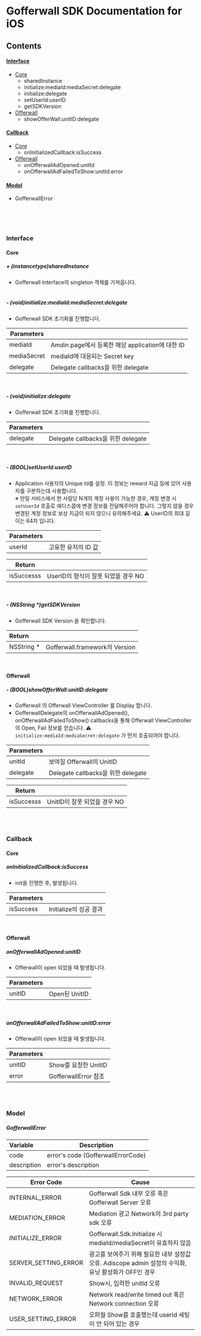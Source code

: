 # Gofferwall SDK Documentation for iOS
## Contents
#### [Interface](#interface-1)
- [Core](#core)
  - sharedInstance
  - initialize:mediaId:mediaSecret:delegate
  - initialize:delegate
  - setUserId:userID
  - getSDKVersion
- [Offerwall](#offerwall)
  - showOfferWall:unitID:delegate
#### [Callback](#callback-1)
- [Core](#core-1)
  - onInitializedCallback:isSuccess
- [Offerwall](#offerwall-1)
  - onOfferwallAdOpened:unitId
  - onOfferwallAdFailedToShow:unitId:error
#### [Model](#model-1)
- GofferwallError

<br><br><br>

### Interface
#### Core
##### + (instancetype)sharedInstance
- Gofferwall Interface의 singleton 객체를 가져옵니다.
<br><br>

##### - (void)initialize:mediaId:mediaSecret:delegate
- Gofferwall SDK 초기화를 진행합니다.

| Parameters     |              |
| ----------- | ------------------------------------------------------------ |
| mediaId     | Amdin page에서 등록한 해당 application에 대한 ID                  |
| mediaSecret | mediaId에 대응되는 Secret key                                  |
| delegate    | Delegate callbacks을 위한 delegate                            |

<br>

##### - (void)initialize:delegate
- Gofferwall SDK 초기화를 진행합니다.

| Parameters     |              |
| ----------- | ------------------------------------------------------------ |
| delegate    | Delegate callbacks을 위한 delegate                            |

<br>

##### - (BOOL)setUserId:userID
- Application 사용자의 Unique Id를 설정. 이 정보는 reward 지급 등에 있어 사용자를 구분하는데 사용합니다.<br>
※ 만일 서비스에서 한 사람당 N개의 계정 사용이 가능한 경우, 계정 변경 시 `setUserId` 호출로 애디스콥에 변경 정보를 전달해주어야 합니다.
  그렇지 않을 경우 변경된 계정 정보로 보상 지급이 되지 않으니 유의해주세요.
⚠️ UserID의 최대 길이는 64자 입니다.

| Parameters |                     |
| ---------- | ------------------- |
| userId     | 고유한 유저의 ID 값 |

| Return     |                                     |
| ---------- | ----------------------------------- |
| isSuccesss | UserID의 형식이 잘못 되었을 경우 NO |

<br>

##### - (NSString \*)getSDKVersion
- Gofferwall SDK Version 을 확인합니다.

| Return     |                              |
| :--------- | ---------------------------- |
| NSString * | Gofferwall.framework의 Version |

<br>

#### Offerwall
##### - (BOOL)showOfferWall:unitID:delegate
- Gofferwall 의 Offerwall ViewController 를 Display 합니다.
- GofferwallDelegate의 onOfferwallAdOpened(), onOfferwallAdFailedToShow() callbacks을 통해 Offerwall ViewController 의 Open, Fail 정보를 얻습니다.
⚠️ `initialize:mediaId:mediaSecret:delegate` 가 먼저 호출되어야 합니다.

| Parameters |                           |
| ---------- | ------------------------- |
| unitId     | 보여질 Offerwall의 UnitID |
| delegate   | Delegate callbacks을 위한 delegate |

| Return     |                              |
| ---------- | ---------------------------- |
| isSuccesss | UnitID이 잘못 되었을 경우 NO |

<br><br>

### Callback
#### Core
##### onInitializedCallback:isSuccess
- init을 진행한 후, 발생됩니다.

| Parameters |                        |
| :--------- | ---------------------- |
| isSuccess  | Initialize의 성공 결과 |

<br>

#### Offerwall
##### onOfferwallAdOpened:unitID
- Offerwall이 open 되었을 때 발생됩니다.

| Parameters |                         |
| :--------- | ----------------------- |
| unitID     | Open된 UnitID           |

<br>

##### onOfferwallAdFailedToShow:unitID:error
- Offerwall이 open 되었을 때 발생됩니다.

| Parameters |                         |
| :--------- | ----------------------- |
| unitID | Show를 요청한 UnitID |
| error      | GofferwallError 참조      |

<br><br>

### Model
##### GofferwallError

| Variable    | Description                      |
| :---------- | -------------------------------- |
| code        | error's code (GofferwallErrorCode) |
| description | error's description              |

| Error Code       | Cause |
| ---------------- | ----- |
| INTERNAL_ERROR   | Gofferwall Sdk 내부 오류 혹은 Gofferwall Server 오류 |
| MEDIATION_ERROR  | Mediation 광고 Network의 3rd party sdk 오류 |
| INITIALIZE_ERROR | Gofferwall.Sdk.Initialize 시 mediaId/mediaSecret이 유효하지 않음 |
| SERVER_SETTING_ERROR | 광고를 보여주기 위해 필요한 내부 설정값 오류. Adiscope admin 설정의 수익화, 유닛 활성화가 OFF인 경우 |
| INVALID_REQUEST | Show시, 입력한 unitId 오류 |
| NETWORK_ERROR | Network read/write timed out 혹은 Network connection 오류 |
| USER_SETTING_ERROR | 오퍼월 Show를 호출했는데 userId 세팅이 안 되어 있는 경우 |
